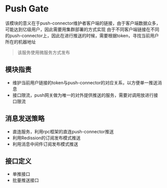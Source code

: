 # Push Gate
该模块的意义在于push-connector维护者客户端的链接，由于客户端数据众多，可能达到亿级用户，因此需要用集群部署的方式实现
由于不同客户端链接在不同的push-connector上，因此在进行推送的时候，需要根据token，寻找当前用户所在的机器地址

> 该服务使用微服务方式发布

## 模块指责

* 维护当前用户链接的token与push-connector的对应关系，以方便单一推送消息
* 接口限流，push网关做为唯一的对外提供推送的服务，需要对调用放进行接口限流

## 消息发送策略

* 直连服务，利用rpc框架的直连push-connector推送
* 利用Redission的订阅发布模式推送
* 利用消息中间件订阅发布模式推送


## 接口定义
* 单推接口
* 批量推送接口